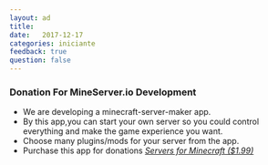 ```yaml
---
layout: ad
title:  
date:   2017-12-17
categories: iniciante
feedback: true
question: false
---
```


### Donation For MineServer.io Development  
- We are developing a minecraft-server-maker app.
- By this app,you can start your own server so you could control everything and make the game experience you want.
- Choose many plugins/mods for your server from the app.
- Purchase this app for donations [_Servers for Minecraft ($1.99)_](https://itunes.apple.com/app/id1144129231)
